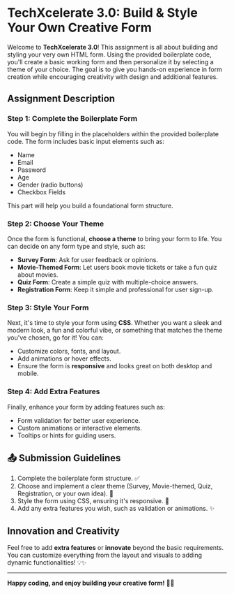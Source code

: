 # TechXcelerate 3.0: Build & Style Your Own Creative Form

Welcome to **TechXcelerate 3.0**! This assignment is all about building and styling your very own HTML form. Using the provided boilerplate code, you'll create a basic working form and then personalize it by selecting a theme of your choice. The goal is to give you hands-on experience in form creation while encouraging creativity with design and additional features.

## Assignment Description

### Step 1: Complete the Boilerplate Form
You will begin by filling in the placeholders within the provided boilerplate code. The form includes basic input elements such as:
- Name
- Email
- Password
- Age
- Gender (radio buttons)
- Checkbox Fields

This part will help you build a foundational form structure.

### Step 2: Choose Your Theme
Once the form is functional, **choose a theme** to bring your form to life. You can decide on any form type and style, such as:
- **Survey Form**: Ask for user feedback or opinions.
- **Movie-Themed Form**: Let users book movie tickets or take a fun quiz about movies.
- **Quiz Form**: Create a simple quiz with multiple-choice answers.
- **Registration Form**: Keep it simple and professional for user sign-up.

### Step 3: Style Your Form
Next, it's time to style your form using **CSS**. Whether you want a sleek and modern look, a fun and colorful vibe, or something that matches the theme you've chosen, go for it! You can:
- Customize colors, fonts, and layout.
- Add animations or hover effects.
- Ensure the form is **responsive** and looks great on both desktop and mobile.

### Step 4: Add Extra Features
Finally, enhance your form by adding features such as:
- Form validation for better user experience.
- Custom animations or interactive elements.
- Tooltips or hints for guiding users.


## 📤 Submission Guidelines
1. Complete the boilerplate form structure. ✅
2. Choose and implement a clear theme (Survey, Movie-themed, Quiz, Registration, or your own idea). 🎨
3. Style the form using CSS, ensuring it's responsive. 📱
4. Add any extra features you wish, such as validation or animations. ✨

## Innovation and Creativity
Feel free to add **extra features** or **innovate** beyond the basic requirements. You can customize everything from the layout and visuals to adding dynamic functionalities! 💡✨

---

**Happy coding, and enjoy building your creative form!** 🚀🎉
